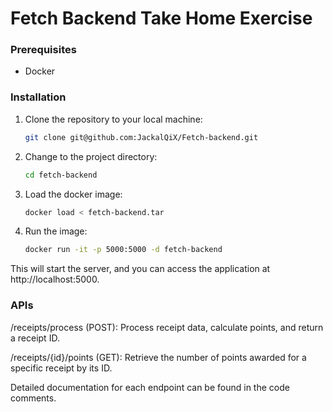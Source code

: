 # Fetch Backend Take Home Exercise

### Prerequisites

- Docker

### Installation

1. Clone the repository to your local machine:

   ```bash
   git clone git@github.com:JackalQiX/Fetch-backend.git

2. Change to the project directory:
   
   ```bash
   cd fetch-backend

3. Load the docker image:
   
   ```bash
   docker load < fetch-backend.tar

4. Run the image:
   
   ```bash
   docker run -it -p 5000:5000 -d fetch-backend
   
This will start the server, and you can access the application at http://localhost:5000.

### APIs

/receipts/process (POST): Process receipt data, calculate points, and return a receipt ID.

/receipts/{id}/points (GET): Retrieve the number of points awarded for a specific receipt by its ID.

Detailed documentation for each endpoint can be found in the code comments.
